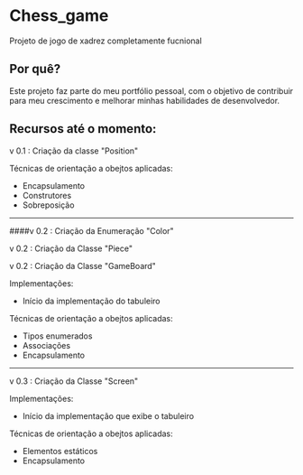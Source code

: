 # Chess_game
 Projeto de jogo de xadrez completamente fucnional
 
 ## Por quê?
 Este projeto faz parte do meu portfólio pessoal, com o objetivo de contribuir para meu crescimento e melhorar minhas habilidades de desenvolvedor.
 
 ## Recursos até o momento:
 
 v 0.1 : Criação da classe "Position"

Técnicas de orientação a obejtos aplicadas:

- Encapsulamento
- Construtores
- Sobreposição

---------------------------------------------------

####v 0.2 : Criação da Enumeração "Color"

v 0.2 : Criação da Classe "Piece"

v 0.2 : Criação da Classe "GameBoard"

Implementações:

- Início da implementação do tabuleiro

Técnicas de orientação a obejtos aplicadas:

- Tipos enumerados
- Associações
- Encapsulamento

---------------------------------------------------

v 0.3 : Criação da Classe "Screen"

Implementações:

- Início da implementação que exibe o tabuleiro

Técnicas de orientação a obejtos aplicadas:

- Elementos estáticos
- Encapsulamento
